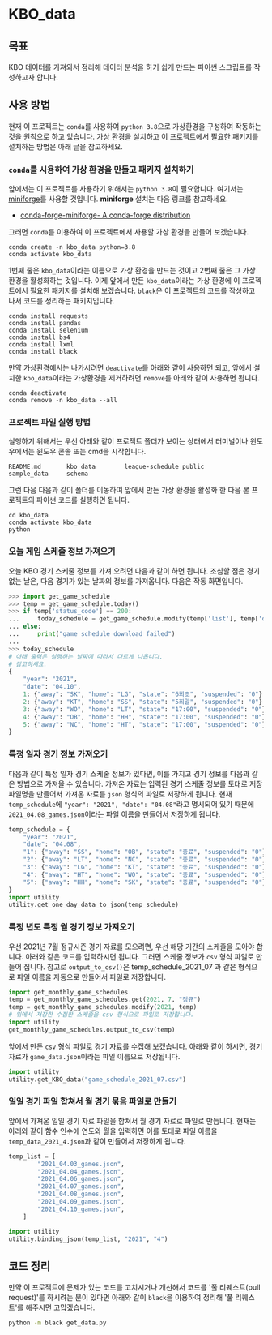 # KBO_data

## 목표

KBO 데이터를 가져와서 정리해 데이터 분석을 하기 쉽게 만드는 파이썬 스크립트를 작성하고자 합니다.

## 사용 방법

현재 이 프로젝트는 `conda`를 사용하여 `python 3.8`으로 가상환경을 구성하여 작동하는 것을 원칙으로 하고 있습니다. 가상 환경을 설치하고 이 프로젝트에서 필요한 패키지를 설치하는 방법은 아래 글을 참고하세요.

### `conda`를 시용하여 가상 환경을 만들고 패키지 설치하기

앞에서는 이 프로젝트를 사용하기 위해서는 `python 3.8`이 필요합니다. 여기서는 [miniforge](https://github.com/conda-forge/miniforge)를 사용할 것입니다. **miniforge** 설치는 다음 링크를 참고하세요.

- [conda-forge-miniforge- A conda-forge distribution](https://github.com/conda-forge/miniforge#download)

그러면 `conda`를 이용하여 이 프로젝트에서 사용할 가상 환경을 만들어 보겠습니다.

```console
conda create -n kbo_data python=3.8
conda activate kbo_data
```

1번째 줄은 `kbo_data`이라는 이름으로 가상 환경을 만드는 것이고 2번째 줄은 그 가상 환경을 활성화하는 것입니다. 이제 앞에서 만든 `kbo_data`이라는 가상 환경에 이 프로젝트에서 필요한 패키지를 설치해 보겠습니다. `black`은 이 프로젝트의 코드를 작성하고 나서 코드를 정리하는 패키지입니다.

```console
conda install requests
conda install pandas
conda install selenium
conda install bs4
conda install lxml
conda install black
```

만약 가상환경에서는 나가시려면 `deactivate`를 아래와 같이 사용하면 되고, 앞에서 설치한 `kbo_data`이라는 가상환경을 제거하려면 `remove`를 아래와 같이 사용하면 됩니다.

```console
conda deactivate
conda remove -n kbo_data --all
```

### 프로젝트 파일 실행 방법

실행하기 위해서는 우선 아래와 같이 프로젝트 폴더가 보이는 상태에서 터미널이나 윈도우에서는 윈도우 콘솔 또는 cmd을 시작합니다.

```console
README.md       kbo_data        league-schedule public          sample_data     schema
```

그런 다음 다음과 같이 폴더를 이동하여 앞에서 만든 가상 환경을 활성화 한 다음 본 프로젝트의 파이썬 코드를 실행하면 됩니다.

```console
cd kbo_data
conda activate kbo_data
python
```

### 오늘 게임 스케줄 정보 가져오기

오늘 KBO 경기 스케줄 정보를 가져 오려면 다음과 같이 하면 됩니다. 조심할 점은 경기 없는 날은, 다음 경기가 있는 날짜의 정보를 가져옵니다. 다음은 작동 화면입니다.

```python
>>> import get_game_schedule
>>> temp = get_game_schedule.today()
>>> if temp['status_code'] == 200:
...     today_schedule = get_game_schedule.modify(temp['list'], temp['date'])
... else:
...     print("game schedule download failed")
... 
>>> today_schedule
# 아래 출력은 실행하는 날짜에 따라서 다르게 나옵니다.
# 참고하세요.
{
    "year": "2021",
    "date": "04.10",
    1: {"away": "SK", "home": "LG", "state": "6회초", "suspended": "0"},
    2: {"away": "KT", "home": "SS", "state": "5회말", "suspended": "0"},
    3: {"away": "WO", "home": "LT", "state": "17:00", "suspended": "0"},
    4: {"away": "OB", "home": "HH", "state": "17:00", "suspended": "0"},
    5: {"away": "NC", "home": "HT", "state": "17:00", "suspended": "0"},
}
```

### 특정 일자 경기 정보 가져오기

다음과 같이 특정 일자 경기 스케줄 정보가 있다면, 이를 가지고 경기 정보를 다음과 같은 방법으로 가져올 수 있습니다. 가져온 자료는 입력된 경기 스케줄 정보를 토대로 저장 파일명을 만들어서 가져온 자료를 `json` 형식의 파일로 저장하게 됩니다. 현재 `temp_schedule`에 `"year": "2021", "date": "04.08"`라고 명시되어 있기 때문에 `2021_04.08_games.json`이라는 파일 이름을 만들어서 저장하게 됩니다.

```python
temp_schedule = {
    "year": "2021",
    "date": "04.08",
    "1": {"away": "SS", "home": "OB", "state": "종료", "suspended": "0"},
    "2": {"away": "LT", "home": "NC", "state": "종료", "suspended": "0"},
    "3": {"away": "LG", "home": "KT", "state": "종료", "suspended": "0"},
    "4": {"away": "HT", "home": "WO", "state": "종료", "suspended": "0"},
    "5": {"away": "HH", "home": "SK", "state": "종료", "suspended": "0"},
}
import utility
utility.get_one_day_data_to_json(temp_schedule)
```

### 특정 년도 특정 월 경기 정보 가져오기

우선 2021년 7월 정규시즌 경기 자료를 모으려면, 우선 해당 기간의 스케줄을 모아야 합니다. 아래와 같은 코드를 입력하시면 됩니다. 그러면 스케줄 정보가 `csv` 형식 파일로 만들어 집니다. 참고로 `output_to_csv()`은 temp_schedule_2021_07 과 같은 형식으로 파일 이름을 자동으로 만들어서 파일로 저장합니다.

```python
import get_monthly_game_schedules
temp = get_monthly_game_schedules.get(2021, 7, "정규")
temp = get_monthly_game_schedules.modify(2021, temp)
# 위에서 저장한 수집한 스케줄을 csv 형식으로 파일로 저장합니다.
import utility
get_monthly_game_schedules.output_to_csv(temp)
```

앞에서 만든 `csv` 형식 파일로 경기 자료를 수집해 보겠습니다. 아래와 같이 하시면, 경기 자료가 `game_data.json`이라는 파일 이름으로 저장됩니다.

```python
import utility
utility.get_KBO_data("game_schedule_2021_07.csv")
```

### 일일 경기 파일 합쳐서 월 경기 묶음 파일로 만들기

앞에서 가져온 일일 경기 자료 파일을 합쳐서 월 경기 자료로 파일로 만듭니다. 현재는 아래와 같이 함수 인수에 연도와 월을 입력하면 이를 토대로 파일 이름을 `temp_data_2021_4.json`과 같이 만들어서 저장하게 됩니다.

```python
temp_list = [
        "2021_04.03_games.json",
        "2021_04.04_games.json",
        "2021_04.06_games.json",
        "2021_04.07_games.json",
        "2021_04.08_games.json",
        "2021_04.09_games.json",
        "2021_04.10_games.json",
    ]

import utility
utility.binding_json(temp_list, "2021", "4")
```

## 코드 정리

만약 이 프로젝트에 문제가 있는 코드를 고치시거나 개선해서 코드를 '풀 리퀘스트(pull request)'를 하시려는 분이 있다면 아래와 같이 `black`을 이용하여 정리해 '풀 리퀘스트'를 해주시면 고맙겠습니다.

```bash
python -m black get_data.py
```

